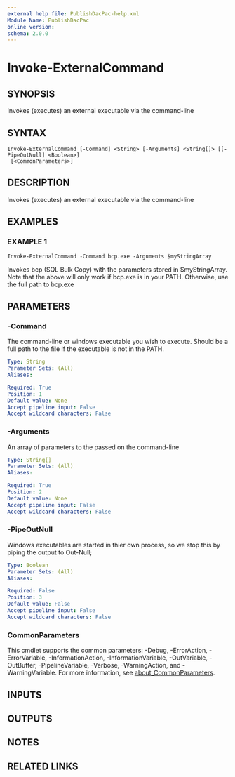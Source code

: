 ```yaml
---
external help file: PublishDacPac-help.xml
Module Name: PublishDacPac
online version:
schema: 2.0.0
---
```


# Invoke-ExternalCommand

## SYNOPSIS
Invokes (executes) an external executable via the command-line

## SYNTAX

```
Invoke-ExternalCommand [-Command] <String> [-Arguments] <String[]> [[-PipeOutNull] <Boolean>]
 [<CommonParameters>]
```

## DESCRIPTION
Invokes (executes) an external executable via the command-line

## EXAMPLES

### EXAMPLE 1
```
Invoke-ExternalCommand -Command bcp.exe -Arguments $myStringArray
```

Invokes bcp (SQL Bulk Copy) with the parameters stored in $myStringArray.
Note that the above will only work if bcp.exe is in your PATH. 
Otherwise, use the full path to bcp.exe

## PARAMETERS

### -Command
The command-line or windows executable you wish to execute. 
Should be a full path to the file if the executable is not in the PATH.

```yaml
Type: String
Parameter Sets: (All)
Aliases:

Required: True
Position: 1
Default value: None
Accept pipeline input: False
Accept wildcard characters: False
```

### -Arguments
An array of parameters to the passed on the command-line

```yaml
Type: String[]
Parameter Sets: (All)
Aliases:

Required: True
Position: 2
Default value: None
Accept pipeline input: False
Accept wildcard characters: False
```

### -PipeOutNull
Windows executables are started in thier own process, so we stop this by piping the output to Out-Null;

```yaml
Type: Boolean
Parameter Sets: (All)
Aliases:

Required: False
Position: 3
Default value: False
Accept pipeline input: False
Accept wildcard characters: False
```

### CommonParameters
This cmdlet supports the common parameters: -Debug, -ErrorAction, -ErrorVariable, -InformationAction, -InformationVariable, -OutVariable, -OutBuffer, -PipelineVariable, -Verbose, -WarningAction, and -WarningVariable. For more information, see [about_CommonParameters](http://go.microsoft.com/fwlink/?LinkID=113216).

## INPUTS

## OUTPUTS

## NOTES

## RELATED LINKS
